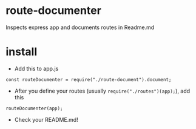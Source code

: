 # route-documenter
Inspects express app and documents routes in Readme.md

# install
- Add this to app.js

`const routeDocumenter = require("./route-document").document;`

- After you define your routes (usually `require("./routes")(app);`), add this

`routeDocumenter(app);`

- Check your README.md!
